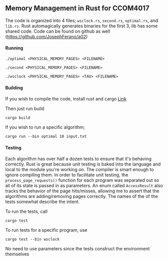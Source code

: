 ## Memory Management in Rust for CCOM4017

The code is organized into 4 files; `wsclock.rs`, `second.rs`, `optimal.rs`, and `lib.rs`. Rust automagically generates binaries for the first 3, lib has some shared code. Code can be found on github as well (https://github.com/JosephFerano/a02)

#### Running

```./optimal <PHYSICAL_MEMORY_PAGES> <FILENAME>```

```./second <PHYSICAL_MEMORY_PAGES> <FILENAME>```

```./wsclock <PHYSICAL_MEMORY_PAGES> <TAU> <FILENAME>```

#### Building

If you wish to compile the code, install rust and cargo
[Link](https://www.rust-lang.org/en-US/install.html)

Then just run build

```cargo build```

If you wish to run a specific algorithm;

```cargo run --bin optimal 10 input.txt```

#### Testing

Each algorithm has over half a dozen tests to ensure that it's behaving correctly. Rust is great because unit testing is baked into the language and local to the module you're working on. The compiler is smart enough to ignore compiling them. In order to facilitate unit testing, the `process_page_requests()` function for each program was separated out so all of its state is passed in as parameters. An enum called `AccessResult` also tracks the behavior of the page hits/misses, allowing me to assert that the algorithms are adding/removing pages correctly. The names of the of the tests somewhat describe the intent.

To run the tests, call

```cargo test```

To run tests for a specific program, use

```cargo test --bin wsclock```

No need to use parameters since the tests construct the environment themselves

